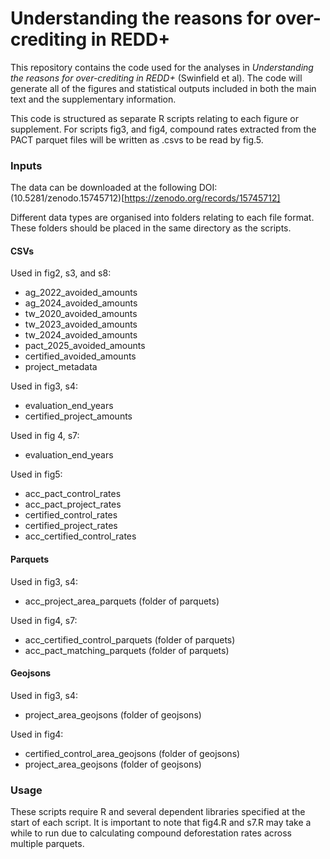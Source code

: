 # Understanding the reasons for over-crediting in REDD+

This repository contains the code used for the analyses in *Understanding the reasons for over-crediting in REDD+* (Swinfield et al). The code will generate all of the figures and statistical outputs included in both the main text and the supplementary information.

This code is structured as separate R scripts relating to each figure or supplement. For scripts fig3, and fig4, compound rates extracted from the PACT parquet files will be written as .csvs to be read by fig.5. 

### Inputs

The data can be downloaded at the following DOI: (10.5281/zenodo.15745712)[https://zenodo.org/records/15745712]


Different data types are organised into folders relating to each file format. These folders should be placed in the same directory as the scripts.

#### CSVs

Used in fig2, s3, and s8:

- ag_2022_avoided_amounts
- ag_2024_avoided_amounts
- tw_2020_avoided_amounts 
- tw_2023_avoided_amounts
- tw_2024_avoided_amounts
- pact_2025_avoided_amounts
- certified_avoided_amounts
- project_metadata

Used in fig3, s4: 
- evaluation_end_years
- certified_project_amounts

Used in fig 4, s7:
- evaluation_end_years

Used in fig5:
- acc_pact_control_rates
- acc_pact_project_rates
- certified_control_rates
- certified_project_rates
- acc_certified_control_rates

#### Parquets

Used in fig3, s4: 
- acc_project_area_parquets (folder of parquets)

Used in fig4, s7: 
- acc_certified_control_parquets (folder of parquets)
- acc_pact_matching_parquets (folder of parquets)


#### Geojsons

Used in fig3, s4: 
- project_area_geojsons (folder of geojsons)

Used in fig4:
- certified_control_area_geojsons (folder of geojsons)
- project_area_geojsons (folder of geojsons)


### Usage

These scripts require R and several dependent libraries specified at the start of each script. It is important to note that fig4.R and s7.R may take a while to run due to calculating compound deforestation rates across multiple parquets.
